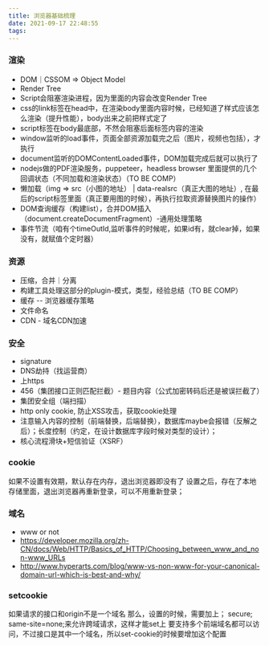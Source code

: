 ```yaml
---
title: 浏览器基础梳理
date: 2021-09-17 22:48:55
tags:
---
```

### 渲染
- DOM｜CSSOM => Object Model
- Render Tree
- Script会阻塞渲染进程，因为里面的内容会改变Render Tree
- css的link标签在head中，在渲染body里面内容时候，已经知道了样式应该怎么渲染（提升性能），body出来之前把样式定了
- script标签在body最底部，不然会阻塞后面标签内容的渲染
- window监听的load事件，页面全部资源加载完之后（图片，视频也包括），才执行
- document监听的DOMContentLoaded事件，DOM加载完成后就可以执行了
- nodejs做的PDF渲染服务，puppeteer，headless browser 里面提供的几个回调状态（不同加载和渲染状态）（TO BE COMP）
- 懒加载（img => src（小图的地址） | data-realsrc（真正大图的地址）, 在最后的script标签里面（真正要用图的时候），再执行拉取资源替换图片的操作）
- DOM查询缓存（构建list），合并DOM插入（document.createDocumentFragment）-通用处理策略
- 事件节流（咱有个timeOutId,监听事件的时候呢，如果id有，就clear掉，如果没有，就赋值个定时器）

### 资源
- 压缩，合并｜分离
 - 构建工具处理这部分的plugin-模式，类型，经验总结（TO BE COMP）
- 缓存 -- 浏览器缓存策略
 - 文件命名
- CDN - 域名CDN加速

### 安全
- signature
- DNS劫持（找运营商）
- 上https
- 456（集团接口正则匹配拦截）- 题目内容（公式加密转码后还是被误拦截了）
- 集团安全组（端扫描）
- http only cookie, 防止XSS攻击，获取cookie处理
- 注意输入内容的控制（前端替换，后端替换），数据库maybe会报错（反解之后）；长度控制（约定，在设计数据库字段时候对类型的设计）；
- 核心流程滑块+短信验证（XSRF）

### cookie
如果不设置有效期，默认存在内存，退出浏览器即没有了
设置之后，存在了本地存储里面，退出浏览器再重新登录，可以不用重新登录；

### 域名
- www or not
- https://developer.mozilla.org/zh-CN/docs/Web/HTTP/Basics_of_HTTP/Choosing_between_www_and_non-www_URLs
- http://www.hyperarts.com/blog/www-vs-non-www-for-your-canonical-domain-url-which-is-best-and-why/

### setcookie
如果请求的接口和origin不是一个域名
那么，设置的时候，需要加上； secure; same-site=none;来允许跨域请求，这样才能set上
要支持多个前端域名都可以访问，不过接口是其中一个域名，所以set-cookie的时候要增加这个配置